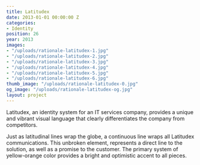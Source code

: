 ```yaml
---
title: Latitudex
date: 2013-01-01 00:00:00 Z
categories:
- Identity
position: 26
year: 2013
images:
- "/uploads/rationale-latitudex-1.jpg"
- "/uploads/rationale-latitudex-2.jpg"
- "/uploads/rationale-latitudex-3.jpg"
- "/uploads/rationale-latitudex-4.jpg"
- "/uploads/rationale-latitudex-5.jpg"
- "/uploads/rationale-latitudex-6.jpg"
thumb_image: "/uploads/rationale-latitudex-0.jpg"
og_image: "/uploads/rationale-latitudex-og.jpg"
layout: project
---
```


Latitudex, an identity system for an IT services company, provides a unique and vibrant visual language that clearly differentiates the company from competitors.


Just as latitudinal lines wrap the globe, a continuous line wraps all Latitudex communications. This unbroken element, represents a direct line to the solution, as well as a promise to the customer. The primary system of yellow-orange color provides a bright and optimistic accent to all pieces.
